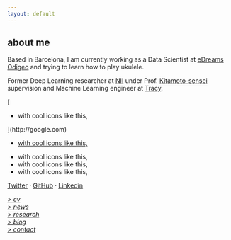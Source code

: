 ```yaml
---
layout: default
---
```


## about me

Based in Barcelona, I am currently working as a Data Scientist at [eDreams Odigeo](https://www.edreamsodigeo.com/) and trying to learn how to play ukulele.

Former Deep Learning researcher at [NII](www.nii.ac.jp/en/) under Prof. [Kitamoto-sensei](http://www.nii.ac.jp/en/faculty/digital_content/kitamoto_asanobu/) supervision and Machine Learning engineer at [Tracy](https://www.linkedin.com/company/tracy). 

[<ul class="fa-ul">
  <li><i class="fa-li fa fa-linkedin"></i>with cool icons like this,</li>
</ul>](http://google.com)

<a href="url"><ul class="fa-ul">
  <li><i class="fa-li fa fa-linkedin"></i>with cool icons like this,</li>
</ul></a>

<ul class="fa-ul">
  <a href="url"><i class="fa-li fa fa-linkedin"></i></a>
</ul>


<ul class="fa-ul">
  <i class="fa-li fa fa-linkedin"></i>
</ul>

<ul class="fa-ul">
  <li><i class="fa-li fa fa-twitter"></i>with cool icons like this,</li>
  <li><i class="fa-li fa fa-github"></i>with cool icons like this,</li>
  <li><i class="fa-li fa fa-medium"></i>with cool icons like this,</li>
</ul>

<i class="fab fa-linkedin-in"></i>
[Twitter](http://twitter.com/lucasrodesg) · [GitHub](http://github.com/lucasrodes) · [Linkedin](http://linkedin.com/in/lucasrodes) 

[*> cv*](cv.md) <br/>
[*> news*](news.md) <br/>
[*> research*](research.md) <br/>
[*> blog*](https://medium.com/@lucasrg) <br/>
[*> contact*](contact.md)

